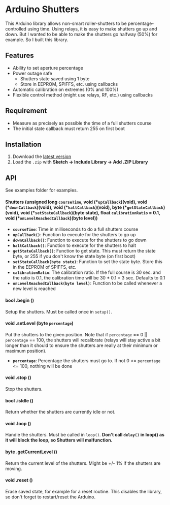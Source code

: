 # Arduino Shutters

This Arduino library allows non-smart roller-shutters to be percentage-controlled using time.
Using relays, it is easy to make shutters go up and down. But I wanted to be able
to make the shutters go halfway (50%) for example. So I built this library.

## Features

* Ability to set aperture percentage
* Power outage safe
  * Shutters state saved using 1 byte
  * Store in EEPROM, SPIFFS, etc. using callbacks
* Automatic calibration on extremes (0% and 100%)
* Flexible control method (might use relays, RF, etc.) using callbacks

## Requirement

* Measure as precisely as possible the time of a full shutters course
* The initial state callback must return 255 on first boot

## Installation

1. Download the [latest version](https://github.com/marvinroger/arduino-shutters/archive/master.zip)
2. Load the `.zip` with **Sketch → Include Library → Add .ZIP Library**

## API

See examples folder for examples.

#### Shutters (unsigned long `courseTime`, void (\*`upCallback`)(void), void (\*`downCallback`)(void), void (\*`haltCallback`)(void), byte (\*`getStateCallback`)(void), void (\*`setStateCallback`)(byte state), float `calibrationRatio` = 0.1, void (\*`onLevelReachedCallback`)(byte level))

* **`courseTime`**: Time in milliseconds to do a full shutters course
* **`upCallback()`**: Function to execute for the shutters to go up
* **`downCallback()`**: Function to execute for the shutters to go down
* **`haltCallback()`**: Function to execute for the shutters to halt
* **`getStateCallback()`**: Function to get state. This must return the state byte, or 255 if you don't know the state byte (on first boot)
* **`setStateCallback(byte state)`**: Function to set the state byte. Store this in the EEPROM of SPIFFS, etc.
* **`calibrationRatio`**: The calibration ratio. If the full course is 30 sec. and the ratio is 0.1, the calibration time will be 30 * 0.1 = 3 sec. Defaults to 0.1
* **`onLevelReachedCallback(byte level)`**: Function to be called whenever a new level is reached

#### bool .begin ()

Setup the shutters. Must be called once in `setup()`.

#### void .setLevel (byte `percentage`)

Put the shutters to the given position.
Note that if `percentage` == 0 || `percentage` == 100, the shutters will recalibrate (relays will stay active a bit longer than it should to ensure the shutters are really at their minimum or maximum position).

* **`percentage`**: Percentage the shutters must go to. If not 0 <= `percentage` <= 100, nothing will be done

#### void .stop ()

Stop the shutters.

#### bool .isIdle ()

Return whether the shutters are currently idle or not.

#### void .loop ()

Handle the shutters. Must be called in `loop()`. **Don't call `delay()` in loop() as it will block the loop, so Shutters will malfunction.**

#### byte .getCurrentLevel ()

Return the current level of the shutters. Might be +/- 1% if the shutters are moving.

#### void .reset ()

Erase saved state, for example for a reset routine. This disables the library, so don't forget to restart/reset the Arduino.
